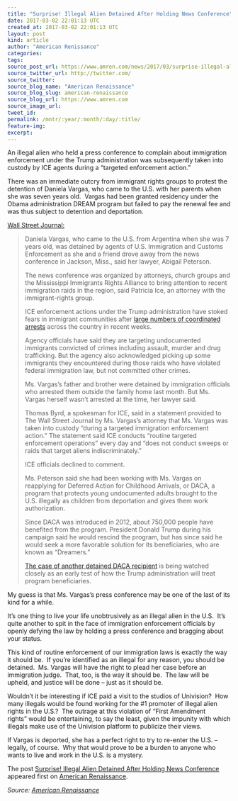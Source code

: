 ```yaml
---
title: "Surprise! Illegal Alien Detained After Holding News Conference"
date: 2017-03-02 22:01:13 UTC
created_at: 2017-03-02 22:01:13 UTC
layout: post
kind: article
author: "American Renissance"
categories: 
tags: 
source_post_url: https://www.amren.com/news/2017/03/surprise-illegal-alien-detained-holding-news-conference/
source_twitter_url: http://twitter.com/
source_twitter: 
source_blog_name: "American Renaissance"
source_blog_slug: american-renaissance
source_blog_url: https://www.amren.com
source_image_url: 
tweet_id:
permalink: /mntr/:year/:month/:day/:title/
feature-img: 
excerpt:
---
```

<div id="fb-root"></div>
<p>An illegal alien who held a press conference to complain about immigration enforcement under the Trump administration was subsequently taken into custody by ICE agents during a “targeted enforcement action.”</p>
<p>There was an immediate outcry from immigrant rights groups to protest the detention of Daniela Vargas, who came to the U.S. with her parents when she was seven years old.  Vargas had been granted residency under the Obama administration DREAM program but failed to pay the renewal fee and was thus subject to detention and deportation.</p>
<p><a href="https://www.wsj.com/articles/illegal-immigrant-detained-after-holding-news-conference-1488429509">Wall Street Journal:</a></p>
<blockquote><p>Daniela Vargas, who came to the U.S. from Argentina when she was 7 years old, was detained by agents of U.S. Immigration and Customs Enforcement as she and a friend drove away from the news conference in Jackson, Miss., said her lawyer, Abigail Peterson.</p>
<p>The news conference was organized by attorneys, church groups and the Mississippi Immigrants Rights Alliance to bring attention to recent immigration raids in the region, said Patricia Ice, an attorney with the immigrant-rights group.</p>
<p>ICE enforcement actions under the Trump administration have stoked fears in immigrant communities after <a href="https://www.wsj.com/articles/u-s-immigration-agents-arrest-more-than-680-in-raids-148703">large numbers of coordinated arrests</a> across the country in recent weeks.</p>
<p>Agency officials have said they are targeting undocumented immigrants convicted of crimes including assault, murder and drug trafficking. But the agency also acknowledged picking up some immigrants they encountered during those raids who have violated federal immigration law, but not committed other crimes.</p>
<p>Ms. Vargas’s father and brother were detained by immigration officials who arrested them outside the family home last month. But Ms. Vargas herself wasn’t arrested at the time, her lawyer said.</p>
<p>Thomas Byrd, a spokesman for ICE, said in a statement provided to The Wall Street Journal by Ms. Vargas’s attorney that Ms. Vargas was taken into custody “during a targeted immigration enforcement action.” The statement said ICE conducts “routine targeted enforcement operations” every day and “does not conduct sweeps or raids that target aliens indiscriminately.”</p>
<p>ICE officials declined to comment.</p>
<p>Ms. Peterson said she had been working with Ms. Vargas on reapplying for Deferred Action for Childhood Arrivals, or DACA, a program that protects young undocumented adults brought to the U.S. illegally as children from deportation and gives them work authorization.</p>
<p>Since DACA was introduced in 2012, about 750,000 people have benefited from the program. President Donald Trump during his campaign said he would rescind the program, but has since said he would seek a more favorable solution for its beneficiaries, who are known as “Dreamers.”</p>
<p><a href="https://www.wsj.com/articles/immigrant-dreamer-case-may-be-heard-next-week-1487370707">The case of another detained DACA recipient</a> is being watched closely as an early test of how the Trump administration will treat program beneficiaries.</p></blockquote>
<p>My guess is that Ms. Vargas’s press conference may be one of the last of its kind for a while.</p>
<p>It’s one thing to live your life unobtrusively as an illegal alien in the U.S.  It’s quite another to spit in the face of immigration enforcement officials by openly defying the law by holding a press conference and bragging about your status.</p>
<p>This kind of routine enforcement of our immigration laws is exactly the way it should be.  If you’re identified as an illegal for any reason, you should be detained.  Ms. Vargas will have the right to plead her case before an immigration judge.  That, too, is the way it should be.  The law will be upheld, and justice will be done – just as it should be.</p>
<p>Wouldn’t it be interesting if ICE paid a visit to the studios of Univision?  How many illegals would be found working for the #1 promoter of illegal alien rights in the U.S.?  The outrage at this violation of “First Amendment rights” would be entertaining, to say the least, given the impunity with which illegals make use of the Univision platform to publicize their views.</p>
<p>If Vargas is deported, she has a perfect right to try to re-enter the U.S. – legally, of course.  Why that would prove to be a burden to anyone who wants to live and work in the U.S. is a mystery.</p>
<p>The post <a rel="nofollow" href="https://www.amren.com/news/2017/03/surprise-illegal-alien-detained-holding-news-conference/">Surprise! Illegal Alien Detained After Holding News Conference</a> appeared first on <a rel="nofollow" href="https://www.amren.com">American Renaissance</a>.</p><div class="">
    <i>Source: <a href="https://www.amren.com">American Renaissance</a></i>
</div>
